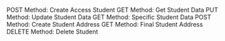 POST Method: Create Access Student
GET Method: Get Student Data
PUT Method: Update Student Data
GET Method: Specific Student Data
POST Method: Create Student Address
GET Method: Final Student Address
DELETE Method: Delete Student
